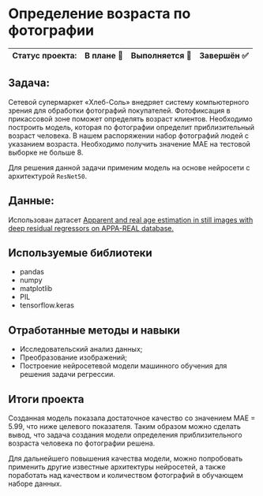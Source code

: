 # Определение возраста по фотографии

Статус проекта: | В плане :black_square_button: | Выполняется :black_square_button: | Завершён :white_check_mark: | 
:------------ | :-------------| :-------------| :-------------

## Задача:

Сетевой супермаркет «Хлеб-Соль» внедряет систему компьютерного зрения для обработки фотографий покупателей. Фотофиксация в прикассовой зоне поможет определять возраст клиентов. Необходимо построить модель, которая по фотографии определит приблизительный возраст человека. В нашем распоряжении набор фотографий людей с указанием возраста. Необходимо получить значение MAE на тестовой выборке не больше 8.

Для решения данной задачи применим модель на основе нейросети с архитектурой `ResNet50`.

## Данные:

Использован датасет [Apparent and real age estimation in still images with deep residual regressors on APPA-REAL database.](https://chalearnlap.cvc.uab.cat/dataset/26/description/#)


## Используемые библиотеки
- pandas
- numpy
- matplotlib
- PIL
- tensorflow.keras

## Отработанные методы и навыки
- Исследовательский анализ данных;
- Преобразование изображений;
- Построение нейросетевой модели машинного обучения для решения задачи регрессии.
  

## Итоги проекта

Созданная модель показала достаточное качество со значением MAE = 5.99, что ниже целевого показателя. Таким образом можно сделать вывод, что задача создания модели определения приблизительного возраста человека по фотографии решена.

Для дальнейшего повышения качества модели, можно попробовать применить другие известные архитектуры нейросетей, а также поработать над качеством и количеством фотографий в обучающем наборе данных.
